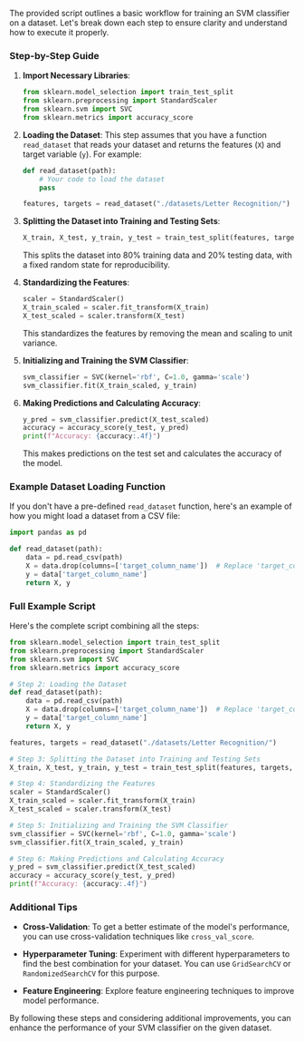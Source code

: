 The provided script outlines a basic workflow for training an SVM classifier on a dataset. Let's break down each step to ensure clarity and understand how to execute it properly.

### Step-by-Step Guide

1. **Import Necessary Libraries**:
   ```python
   from sklearn.model_selection import train_test_split
   from sklearn.preprocessing import StandardScaler
   from sklearn.svm import SVC
   from sklearn.metrics import accuracy_score
   ```

2. **Loading the Dataset**:
   This step assumes that you have a function `read_dataset` that reads your dataset and returns the features (`X`) and target variable (`y`). For example:
   ```python
   def read_dataset(path):
       # Your code to load the dataset
       pass

   features, targets = read_dataset("./datasets/Letter Recognition/")
   ```

3. **Splitting the Dataset into Training and Testing Sets**:
   ```python
   X_train, X_test, y_train, y_test = train_test_split(features, targets, test_size=0.2, random_state=42)
   ```
   This splits the dataset into 80% training data and 20% testing data, with a fixed random state for reproducibility.

4. **Standardizing the Features**:
   ```python
   scaler = StandardScaler()
   X_train_scaled = scaler.fit_transform(X_train)
   X_test_scaled = scaler.transform(X_test)
   ```
   This standardizes the features by removing the mean and scaling to unit variance.

5. **Initializing and Training the SVM Classifier**:
   ```python
   svm_classifier = SVC(kernel='rbf', C=1.0, gamma='scale')
   svm_classifier.fit(X_train_scaled, y_train)
   ```

6. **Making Predictions and Calculating Accuracy**:
   ```python
   y_pred = svm_classifier.predict(X_test_scaled)
   accuracy = accuracy_score(y_test, y_pred)
   print(f"Accuracy: {accuracy:.4f}")
   ```
   This makes predictions on the test set and calculates the accuracy of the model.

### Example Dataset Loading Function

If you don't have a pre-defined `read_dataset` function, here's an example of how you might load a dataset from a CSV file:

```python
import pandas as pd

def read_dataset(path):
    data = pd.read_csv(path)
    X = data.drop(columns=['target_column_name'])  # Replace 'target_column_name' with your actual target column name
    y = data['target_column_name']
    return X, y
```

### Full Example Script

Here's the complete script combining all the steps:

```python
from sklearn.model_selection import train_test_split
from sklearn.preprocessing import StandardScaler
from sklearn.svm import SVC
from sklearn.metrics import accuracy_score

# Step 2: Loading the Dataset
def read_dataset(path):
    data = pd.read_csv(path)
    X = data.drop(columns=['target_column_name'])  # Replace 'target_column_name' with your actual target column name
    y = data['target_column_name']
    return X, y

features, targets = read_dataset("./datasets/Letter Recognition/")

# Step 3: Splitting the Dataset into Training and Testing Sets
X_train, X_test, y_train, y_test = train_test_split(features, targets, test_size=0.2, random_state=42)

# Step 4: Standardizing the Features
scaler = StandardScaler()
X_train_scaled = scaler.fit_transform(X_train)
X_test_scaled = scaler.transform(X_test)

# Step 5: Initializing and Training the SVM Classifier
svm_classifier = SVC(kernel='rbf', C=1.0, gamma='scale')
svm_classifier.fit(X_train_scaled, y_train)

# Step 6: Making Predictions and Calculating Accuracy
y_pred = svm_classifier.predict(X_test_scaled)
accuracy = accuracy_score(y_test, y_pred)
print(f"Accuracy: {accuracy:.4f}")
```

### Additional Tips

- **Cross-Validation**: To get a better estimate of the model's performance, you can use cross-validation techniques like `cross_val_score`.
  
- **Hyperparameter Tuning**: Experiment with different hyperparameters to find the best combination for your dataset. You can use `GridSearchCV` or `RandomizedSearchCV` for this purpose.

- **Feature Engineering**: Explore feature engineering techniques to improve model performance.

By following these steps and considering additional improvements, you can enhance the performance of your SVM classifier on the given dataset.
